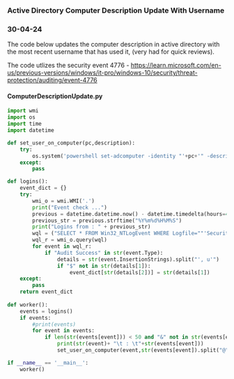 ### Active Directory Computer Description Update With Username
### 30-04-24

The code below updates the computer description in active directory with the most recent username that has used it, (very had for quick reviews).

The code utlizes the security event 4776 - https://learn.microsoft.com/en-us/previous-versions/windows/it-pro/windows-10/security/threat-protection/auditing/event-4776

#### ComputerDescriptionUpdate.py
```python 
import wmi
import os
import time
import datetime

def set_user_on_computer(pc,description):
    try:
        os.system('powershell set-adcomputer -identity "'+pc+'" -description "'+description+'"')
    except:
        pass

def logins():
    event_dict = {}
    try:
        wmi_o = wmi.WMI('.')
        print("Event check ...")
        previous = datetime.datetime.now() - datetime.timedelta(hours=4) #limit to look back 4 hours
        previous_str = previous.strftime("%Y%m%d%H%M%S")
        print("Logins from : " + previous_str)
        wql = ("SELECT * FROM Win32_NTLogEvent WHERE Logfile=""'Security' AND EventCode='4776' AND NOT Message LIKE '%Administrator%' AND TimeGenerated > '"+previous_str+".000000-000'")
        wql_r = wmi_o.query(wql)
        for event in wql_r:        
            if "Audit Success" in str(event.Type):
                details = str(event.InsertionStrings).split("', u'")          
                if "$" not in str(details[1]):
                    event_dict[str(details[2])] = str(details[1])            
    except:
        pass
    return event_dict
    
def worker():
    events = logins()
    if events:
        #print(events)
        for event in events:
            if len(str(events[event])) < 50 and "&" not in str(events[event]):
                print(str(event)+ "\t : \t"+str(events[event]))
                set_user_on_computer(event,str(events[event]).split("@")[0])   

if __name__ == '__main__':
    worker()

```
